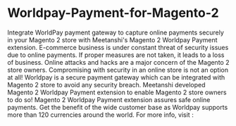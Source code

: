 # Worldpay-Payment-for-Magento-2
Integrate WorldPay payment gateway to capture online payments securely in your Magento 2 store with Meetanshi's Magento 2 Worldpay Payment extension.  E-commerce business is under constant threat of security issues due to online payments. If proper measures are not taken, it leads to a loss of business. Online attacks and hacks are a major concern of the Magento 2 store owners. Compromising with security in an online store is not an option at all!  Worldpay is a secure payment gateway which can be integrated with Magento 2 store to avoid any security breach. Meetanshi developed Magento 2 Worldpay Payment extension to enable Magento 2 store owners to do so!  Magento 2 Worldpay Payment extension assures safe online payments. Get the benefit of the wide customer base as Worldpay supports more than 120 currencies around the world.  For more info, visit :
